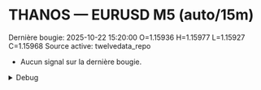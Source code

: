 # THANOS — EURUSD M5 (auto/15m)
Dernière bougie: 2025-10-22 15:20:00  O=1.15936  H=1.15977  L=1.15927  C=1.15968
Source active: twelvedata_repo

- Aucun signal sur la dernière bougie.

<details><summary>Debug</summary>

- TD_API_KEY manquant.

</details>